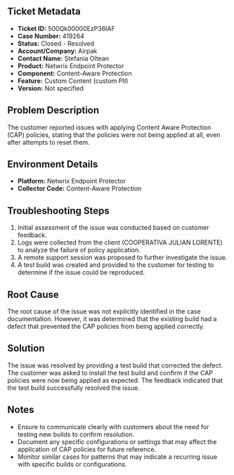 ## Ticket Metadata
- **Ticket ID:** 500Qk00000EzP36IAF
- **Case Number:** 419264
- **Status:** Closed - Resolved
- **Account/Company:** Airpak
- **Contact Name:** Stefania Oltean
- **Product:** Netwrix Endpoint Protector
- **Component:** Content-Aware Protection
- **Feature:** Custom Content (custom PII)
- **Version:** Not specified

## Problem Description
The customer reported issues with applying Content Aware Protection (CAP) policies, stating that the policies were not being applied at all, even after attempts to reset them.

## Environment Details
- **Platform:** Netwrix Endpoint Protector
- **Collector Code:** Content-Aware Protection

## Troubleshooting Steps
1. Initial assessment of the issue was conducted based on customer feedback.
2. Logs were collected from the client (COOPERATIVA JULIAN LORENTE) to analyze the failure of policy application.
3. A remote support session was proposed to further investigate the issue.
4. A test build was created and provided to the customer for testing to determine if the issue could be reproduced.

## Root Cause
The root cause of the issue was not explicitly identified in the case documentation. However, it was determined that the existing build had a defect that prevented the CAP policies from being applied correctly.

## Solution
The issue was resolved by providing a test build that corrected the defect. The customer was asked to install the test build and confirm if the CAP policies were now being applied as expected. The feedback indicated that the test build successfully resolved the issue.

## Notes
- Ensure to communicate clearly with customers about the need for testing new builds to confirm resolution.
- Document any specific configurations or settings that may affect the application of CAP policies for future reference.
- Monitor similar cases for patterns that may indicate a recurring issue with specific builds or configurations.